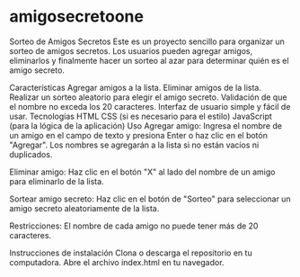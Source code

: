 # amigosecretoone

Sorteo de Amigos Secretos
Este es un proyecto sencillo para organizar un sorteo de amigos secretos. Los usuarios pueden agregar amigos, eliminarlos y finalmente hacer un sorteo al azar para determinar quién es el amigo secreto.

Características
Agregar amigos a la lista.
Eliminar amigos de la lista.
Realizar un sorteo aleatorio para elegir el amigo secreto.
Validación de que el nombre no exceda los 20 caracteres.
Interfaz de usuario simple y fácil de usar.
Tecnologías
HTML
CSS (si es necesario para el estilo)
JavaScript (para la lógica de la aplicación)
Uso
Agregar amigo: Ingresa el nombre de un amigo en el campo de texto y presiona Enter o haz clic en el botón "Agregar". Los nombres se agregarán a la lista si no están vacíos ni duplicados.

Eliminar amigo: Haz clic en el botón "X" al lado del nombre de un amigo para eliminarlo de la lista.

Sortear amigo secreto: Haz clic en el botón de "Sorteo" para seleccionar un amigo secreto aleatoriamente de la lista.

Restricciones: El nombre de cada amigo no puede tener más de 20 caracteres.

Instrucciones de instalación
Clona o descarga el repositorio en tu computadora.
Abre el archivo index.html en tu navegador.
